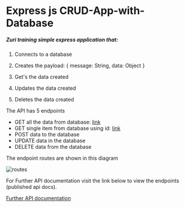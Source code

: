 # Express js CRUD-App-with-Database
##### Zuri training simple express application that:
1. Connects to a database

2. Creates the payload: 
{ message: String, data: Object }
3. Get's the data created
4. Updates the data created
5. Deletes the data created

The API has 5 endpoints

* GET all the data from database:  [link](https://crud-app-with-database.herokuapp.com/api/v1/crud)
* GET single item from database using id: [link](https://crud-app-with-database.herokuapp.com/api/v1/crud/6093d7ebb5a13f53187a9e78)
* POST data to the database
* UPDATE data in the database
* DELETE data from the database

The endpoint routes are shown in this diagram

![routes](https://user-images.githubusercontent.com/35394098/117300998-d48e2900-ae82-11eb-8cb0-dd6866610966.png)






For Further API documentation visit the link below to view the endpoints (published api docs).



[Further API documentation](https://documenter.getpostman.com/view/9260831/TzRPjp7C)
